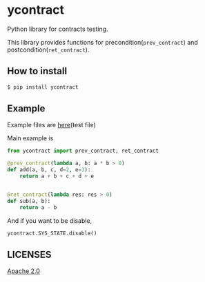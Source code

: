 ycontract
================================================================================

Python library for contracts testing.

This library provides functions for precondition(`prev_contract`) and postcondition(`ret_contract`).

How to install
--------------------------------------------------------------------------------

``` sh
$ pip install ycontract
```

Example
--------------------------------------------------------------------------------

Example files are [here](https://gitlab.com/yassu/ycontract.py/-/blob/master/tests/test_contract.py)(test file)

Main example is

``` python
from ycontract import prev_contract, ret_contract

@prev_contract(lambda a, b: a * b > 0)
def add(a, b, c, d=2, e=3):
    return a + b + c + d + e


@ret_contract(lambda res: res > 0)
def sub(a, b):
    return a - b
```

And if you want to be disable,

``` python
ycontract.SYS_STATE.disable()
```

LICENSES
--------------------------------------------------------------------------------

[Apache 2.0](https://gitlab.com/yassu/ycontract.py/-/blob/master/LICENSE)
